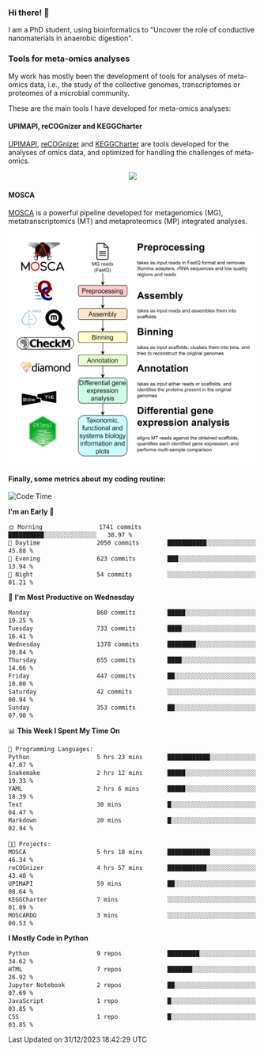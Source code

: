 ### Hi there! 👋

I am a PhD student, using bioinformatics to "Uncover the role of conductive nanomaterials in anaerobic digestion".

### Tools for meta-omics analyses

My work has mostly been the development of tools for analyses of meta-omics data, i.e., the study of the collective genomes, transcriptomes or proteomes of a microbial community.

These are the main tools I have developed for meta-omics analyses:

#### UPIMAPI, reCOGnizer and KEGGCharter

[UPIMAPI](https://github.com/iquasere/UPIMAPI), [reCOGnizer](https://github.com/iquasere/reCOGnizer) and [KEGGCharter](https://github.com/iquasere/KEGGCharter) are tools developed for the analyses of omics data, and optimized for handling the challenges of meta-omics.

<p align="center">
    <img src="assets/annotation_paper.png">
</p>

#### MOSCA

[MOSCA](https://github.com/iquasere/MOSCA) is a powerful pipeline developed for metagenomics (MG), metatranscriptomics (MT) and metaproteomics (MP) integrated analyses.

<p align="center">
    <img src="assets/mosca_workflow.png" align="center" width="700">
</p>


#### Finally, some metrics about my coding routine:

<!--START_SECTION:waka-->
![Code Time](http://img.shields.io/badge/Code%20Time-763%20hrs%2028%20mins-blue)

**I'm an Early 🐤** 

```text
🌞 Morning                1741 commits        ██████████░░░░░░░░░░░░░░░   38.97 % 
🌆 Daytime                2050 commits        ███████████░░░░░░░░░░░░░░   45.88 % 
🌃 Evening                623 commits         ███░░░░░░░░░░░░░░░░░░░░░░   13.94 % 
🌙 Night                  54 commits          ░░░░░░░░░░░░░░░░░░░░░░░░░   01.21 % 
```
📅 **I'm Most Productive on Wednesday** 

```text
Monday                   860 commits         █████░░░░░░░░░░░░░░░░░░░░   19.25 % 
Tuesday                  733 commits         ████░░░░░░░░░░░░░░░░░░░░░   16.41 % 
Wednesday                1378 commits        ████████░░░░░░░░░░░░░░░░░   30.84 % 
Thursday                 655 commits         ████░░░░░░░░░░░░░░░░░░░░░   14.66 % 
Friday                   447 commits         ██░░░░░░░░░░░░░░░░░░░░░░░   10.00 % 
Saturday                 42 commits          ░░░░░░░░░░░░░░░░░░░░░░░░░   00.94 % 
Sunday                   353 commits         ██░░░░░░░░░░░░░░░░░░░░░░░   07.90 % 
```


📊 **This Week I Spent My Time On** 

```text
💬 Programming Languages: 
Python                   5 hrs 23 mins       ████████████░░░░░░░░░░░░░   47.07 % 
Snakemake                2 hrs 12 mins       █████░░░░░░░░░░░░░░░░░░░░   19.33 % 
YAML                     2 hrs 6 mins        █████░░░░░░░░░░░░░░░░░░░░   18.39 % 
Text                     30 mins             █░░░░░░░░░░░░░░░░░░░░░░░░   04.47 % 
Markdown                 20 mins             █░░░░░░░░░░░░░░░░░░░░░░░░   02.94 % 

🐱‍💻 Projects: 
MOSCA                    5 hrs 18 mins       ████████████░░░░░░░░░░░░░   46.34 % 
reCOGnizer               4 hrs 57 mins       ███████████░░░░░░░░░░░░░░   43.40 % 
UPIMAPI                  59 mins             ██░░░░░░░░░░░░░░░░░░░░░░░   08.64 % 
KEGGCharter              7 mins              ░░░░░░░░░░░░░░░░░░░░░░░░░   01.09 % 
MOSCARDO                 3 mins              ░░░░░░░░░░░░░░░░░░░░░░░░░   00.53 % 
```

**I Mostly Code in Python** 

```text
Python                   9 repos             █████████░░░░░░░░░░░░░░░░   34.62 % 
HTML                     7 repos             ███████░░░░░░░░░░░░░░░░░░   26.92 % 
Jupyter Notebook         2 repos             ██░░░░░░░░░░░░░░░░░░░░░░░   07.69 % 
JavaScript               1 repo              █░░░░░░░░░░░░░░░░░░░░░░░░   03.85 % 
CSS                      1 repo              █░░░░░░░░░░░░░░░░░░░░░░░░   03.85 % 
```




 Last Updated on 31/12/2023 18:42:29 UTC
<!--END_SECTION:waka-->

